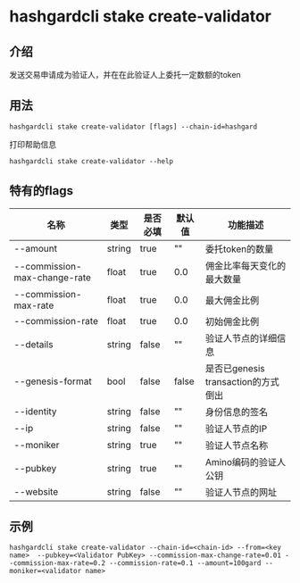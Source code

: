 # hashgardcli stake create-validator

## 介绍

发送交易申请成为验证人，并在在此验证人上委托一定数额的token

## 用法

```
hashgardcli stake create-validator [flags] --chain-id=hashgard
```

打印帮助信息
```
hashgardcli stake create-validator --help
```

## 特有的flags

| 名称                         | 类型   | 是否必填 | 默认值   | 功能描述         |
| ---------------------------- | -----  | -------- | -------- | ------------------------------------ |
| --amount                     | string | true     | ""       | 委托token的数量 |
| --commission-max-change-rate | float  | true     | 0.0      | 佣金比率每天变化的最大数量 |
| --commission-max-rate        | float  | true     | 0.0      | 最大佣金比例 |
| --commission-rate            | float  | true     | 0.0      | 初始佣金比例 |
| --details                    | string | false    | ""       | 验证人节点的详细信息 |
| --genesis-format             | bool   | false    | false    | 是否已genesis transaction的方式倒出 |
| --identity                   | string | false    | ""       | 身份信息的签名 |
| --ip                         | string | false    | ""       | 验证人节点的IP |
| --moniker                    | string | true     | ""       | 验证人节点名称 |
| --pubkey                     | string | true     | ""       | Amino编码的验证人公钥 |
| --website                    | string | false    | ""       | 验证人节点的网址 |

## 示例

```
hashgardcli stake create-validator --chain-id=<chain-id> --from=<key name>  --pubkey=<Validator PubKey> --commission-max-change-rate=0.01 --commission-max-rate=0.2 --commission-rate=0.1 --amount=100gard --moniker=<validator name>
```


